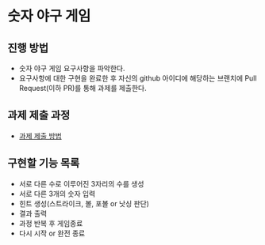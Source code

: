 # 숫자 야구 게임
## 진행 방법
* 숫자 야구 게임 요구사항을 파악한다.
* 요구사항에 대한 구현을 완료한 후 자신의 github 아이디에 해당하는 브랜치에 Pull Request(이하 PR)를 통해 과제를 제출한다.

## 과제 제출 과정
* [과제 제출 방법](https://github.com/next-step/nextstep-docs/tree/master/precourse)

## 구현할 기능 목록
* 서로 다른 수로 이루어진 3자리의 수를 생성
* 서로 다른 3개의 숫자 입력
* 힌트 생성(스트라이크, 볼, 포볼 or 낫싱 판단)
* 결과 출력
* 과정 반복 후 게임종료
* 다시 시작 or 완전 종료